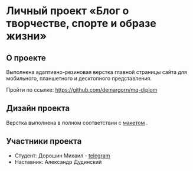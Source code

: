 # Личный проект «Блог о творчестве, спорте и образе жизни» 



## О проекте

Выполнена адаптивно-резиновая верстка главной страницы сайта для мобильного, планшетного и десктопного представления.

Пройти по ссылке: https://github.com/demargorn/mq-diplom


## Дизайн проекта

Верстка выполнена в полном соответствии с [макетом](https://github.com/netology-code/mq-diploma/blob/master/img/layouts.jpg) .



## Участники проекта

* Студент: Дорошин Михаил - [telegram](https://t.me/demargorn)
* Наставник: Александр Дудинский



